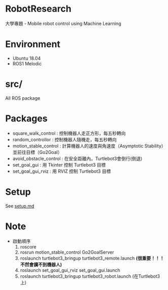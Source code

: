 # RobotResearch
大學專題 - Mobile robot control using Machine Learning

# Environment
* Ubuntu 18.04
* ROS1 Melodic

# src/ 
All ROS package

# Packages
* square_walk_control : 控制機器人走正方形，每五秒轉向
* random_controllor : 控制機器人隨機走，每五秒轉向
* motion_stable_control : 計算機器人的速度與角速度（Asymptotic Stability）並前往目標（Go2Goal）
* avoid_obstacle_control : 在安全距離內，Turtlebot3會倒行(倒退) 
* set_goal_gui : 用 Tkinter 控制 Turtlebot3 目標
* set_goal_gui_rviz : 用 RVIZ 控制 Turtlebot3 目標

# Setup
See [setup.md](setup.md)

# Note
* 啟動順序
	1. roscore 
	2. rosrun motion_stable_control Go2GoalServer 
	3. roslaunch turtlebot3_bringup turtlebot3_remote.launch **(很重要！！！不然會讀不到機器人)**
	4. roslaunch set_goal_gui_rviz set_goal_gui.launch
	5. roslaunch turtlebot3_bringup turtlebot3_robot.launch (在Turtlebot3 上)

